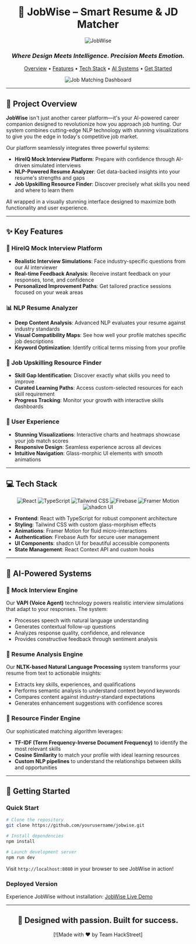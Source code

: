
<div align="center">

# 🚀 JobWise – Smart Resume & JD Matcher

![JobWise](https://img.shields.io/badge/JobWise-Smart%20Career%20Solutions-8A2BE2?style=for-the-badge&logo=react&logoColor=white)

### *Where Design Meets Intelligence. Precision Meets Emotion.*

<p align="center">
  <a href="#-project-overview">Overview</a> •
  <a href="#-key-features">Features</a> •
  <a href="#-tech-stack">Tech Stack</a> •
  <a href="#-ai-powered-systems">AI Systems</a> •
  <a href="#-getting-started">Get Started</a>
</p>

![Job Matching Dashboard](https://via.placeholder.com/800x400/8A2BE2/FFFFFF?text=JobWise+Dashboard)

</div>

---

## 🌟 Project Overview

**JobWise** isn't just another career platform—it's your AI-powered career companion designed to revolutionize how you approach job hunting. Our system combines cutting-edge NLP technology with stunning visualizations to give you the edge in today's competitive job market.

Our platform seamlessly integrates three powerful systems:

- **HireIQ Mock Interview Platform**: Prepare with confidence through AI-driven simulated interviews
- **NLP-Powered Resume Analyzer**: Get data-backed insights into your resume's strengths and gaps
- **Job Upskilling Resource Finder**: Discover precisely what skills you need and where to learn them

All wrapped in a visually stunning interface designed to maximize both functionality and user experience.

---

## ✨ Key Features

### 🎯 HireIQ Mock Interview Platform
- **Realistic Interview Simulations**: Face industry-specific questions from our AI interviewer
- **Real-time Feedback Analysis**: Receive instant feedback on your responses, tone, and confidence
- **Personalized Improvement Paths**: Get tailored practice sessions focused on your weak areas

### 📊 NLP Resume Analyzer
- **Deep Content Analysis**: Advanced NLP evaluates your resume against industry standards
- **Visual Compatibility Maps**: See how well your profile matches specific job descriptions 
- **Keyword Optimization**: Identify critical terms missing from your profile

### 🧠 Job Upskilling Resource Finder
- **Skill Gap Identification**: Discover exactly what skills you need to improve
- **Curated Learning Paths**: Access custom-selected resources for each skill requirement
- **Progress Tracking**: Monitor your growth with interactive skills dashboards

### 🎨 User Experience
- **Stunning Visualizations**: Interactive charts and heatmaps showcase your job match scores
- **Responsive Design**: Seamless experience across all devices
- **Intuitive Navigation**: Glass-morphic UI elements with smooth animations

---

## 💻 Tech Stack

<div align="center">

![React](https://img.shields.io/badge/React-20232A?style=for-the-badge&logo=react&logoColor=61DAFB)
![TypeScript](https://img.shields.io/badge/TypeScript-007ACC?style=for-the-badge&logo=typescript&logoColor=white)
![Tailwind CSS](https://img.shields.io/badge/Tailwind_CSS-38B2AC?style=for-the-badge&logo=tailwind-css&logoColor=white)
![Firebase](https://img.shields.io/badge/Firebase-FFCA28?style=for-the-badge&logo=firebase&logoColor=black)
![Framer Motion](https://img.shields.io/badge/Framer_Motion-0055FF?style=for-the-badge&logo=framer&logoColor=white)
![shadcn UI](https://img.shields.io/badge/shadcn_UI-000000?style=for-the-badge&logo=shadcnui&logoColor=white)

</div>

- **Frontend**: React with TypeScript for robust component architecture
- **Styling**: Tailwind CSS with custom glass-morphism effects
- **Animations**: Framer Motion for fluid micro-interactions
- **Authentication**: Firebase Auth for secure user management
- **UI Components**: shadcn UI for beautiful accessible components
- **State Management**: React Context API and custom hooks

---

## 🧠 AI-Powered Systems

### 🎤 Mock Interview Engine
Our **VAPI (Voice Agent)** technology powers realistic interview simulations that adapt to your responses. The system:
- Processes speech with natural language understanding
- Generates contextual follow-up questions
- Analyzes response quality, confidence, and relevance
- Provides constructive feedback through sentiment analysis

### 📝 Resume Analysis Engine
Our **NLTK-based Natural Language Processing** system transforms your resume from text to actionable insights:
- Extracts key skills, experiences, and qualifications
- Performs semantic analysis to understand context beyond keywords
- Compares content against industry-standard expectations
- Generates enhancement suggestions with confidence scores

### 🔎 Resource Finder Engine
Our sophisticated matching algorithm leverages:
- **TF-IDF (Term Frequency-Inverse Document Frequency)** to identify the most relevant skills
- **Cosine Similarity** to match your profile with ideal learning resources
- **Custom NLP pipelines** to understand the relationships between skills and opportunities

---

## 🚀 Getting Started

### Quick Start

```bash
# Clone the repository
git clone https://github.com/yourusername/jobwise.git

# Install dependencies
npm install

# Launch development server
npm run dev
```

Visit `http://localhost:8080` in your browser to see JobWise in action!

### Deployed Version

Experience JobWise without installation: [JobWise Live Demo](https://jobwise.lovable.app/)

---

<div align="center">

## 🌈 Designed with passion. Built for success.

[![Made with ❤️ by Team HackStreet]

</div>
